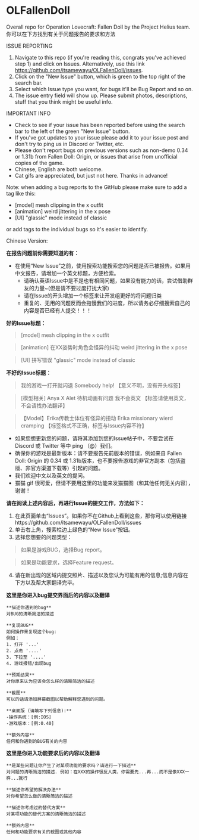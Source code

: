 # OLFallenDoll
Overall repo for Operation Lovecraft: Fallen Doll by the Project Helius team.
<br>你可以在下方找到有关于问题报告的要求和方法

ISSUE REPORTING

1. Navigate to this repo (if you're reading this, congrats you've achieved step 1) and click on Issues.
   Alternatively, use this link https://github.com/itsamewayu/OLFallenDoll/issues.
3. Click on the "New Issue" button, which is green to the top right of the search bar.
4. Select which Issue type you want, for bugs it'll be Bug Report and so on.
4. The issue entry field will show up. Please submit photos, descriptions, stuff that you think might be useful info.

IMPORTANT INFO
- Check to see if your issue has been reported before using the search bar to the left of the green "New Issue" button.
- If you've got updates to your issue please add it to your issue post and don't try to ping us in Discord or Twitter, etc.
- Please don't report bugs on previous versions such as non-demo 0.34 or 1.31b from Fallen Doll: Origin, or issues that arise from unofficial copies of the game.
- Chinese, English are both welcome.
- Cat gifs are appreciated, but just not here. Thanks in advance!

Note: when adding a bug reports to the GitHub please make sure to add a tag like this:

- [model] mesh clipping in the x outfit 
- [animation] weird jittering in the x pose 
- [UI] "glassic" mode instead of classic

or add tags to the individual bugs so it's easier to identify.


Chinese Version:

**在报告问题前你需要知道的有：**

- 在使用“New Issue”之前，使用搜索功能搜索您的问题是否已被报告。如果用中文报告，请增加一个英文标题，方便检索。
  - 请确认英语Issue中是不是也有相同问题，如果没有能力的话，尝试借助群友的力量~(但是请不要过度打扰大家)
  - 请在Issue的开头增加一个标签来让开发组更好的将问题归类
  - 重复的、无用的问题反而会拖慢我们的进度，所以请务必仔细搜索自己的内容是否已经有人提交！！！

**好的Issue标题：**

>[model] mesh clipping in the x outfit

>[animation] 在XX姿势时角色会怪异的抖动 weird jittering in the x pose

>[UI] 拼写错误 "glassic" mode instead of classic

**不好的Issue标题：**

>我的游戏一打开就闪退 Somebody help!
【意义不明，没有开头标签】

>[模型相关] Anya X Alet 待机动画有问题 我不会英文
【标签请使用英文，不会请找办法翻译】

>【Model】Erika传教士体位有怪异的扭动 Erika missionary wierd cramping
【标签格式不正确，标签与Issue内容不符】

- 如果您想更新您的问题，请将其添加到您的Issue帖子中，不要尝试在 Discord 或 Twitter 等中 ping （@）我们。
- 确保你的游戏是最新版本：请不要报告先前版本的错误，例如来自 Fallen Doll: Origin 的 0.34 或 1.31b版本，也不要报告游戏的非官方副本（包括盗版、非官方渠道下载等）引起的问题。
- 我们欢迎中文以及英文的提问。
- 猫猫 gif 很可爱，但请不要用这里的功能来发猫猫图（和其他任何无关内容），谢谢！

**请在阅读上述内容后，再进行Issue的提交工作，方法如下：**

1. 在此页面单击“Issues”。如果你不在Github上看到这些，那你可以使用链接https://github.com/itsamewayu/OLFallenDoll/issues
2. 单击右上角，搜索栏边上绿色的“New Issue”按钮。 
3. 选择您想要的问题类型：
>如果是游戏BUG，选择Bug report。

>如果是功能要求，选择Feature request。
4. 请在新出现的区域内提交照片、描述以及您认为可能有用的信息;信息内容在下方以及帮大家翻译完毕。


**这里是你进入bug提交界面后的内容以及翻译**
```
**描述你遇到的bug**
对BUG的清晰简洁的描述

**复现BUG**
如何操作来复现这个bug:
例如：
1. 打开 '...'
2. 点击 '....'
3. 下拉至 '....'
4. 游戏报错/出现bug

**预期结果**
对你原来认为应该会怎么样的清晰简洁的描述

**截图**
可以的话请添加屏幕截图以帮助解释您遇到的问题。

**桌面版 (请填写下列信息):**
-操作系统：[例:IOS]
-游戏版本：[例:0.40]

**额外内容**
任何和你遇到的BUG有关的内容
```

**这里是你进入功能要求后的内容以及翻译**
```
**是某些问题让你产生了对某项功能的要求吗？请进行一下描述**
对问题的清晰简洁的描述. 例如：在XXX的操作很反人类，你需要先...再...而不是像XXX一样...就行

**描述你希望的解决办法**
对你希望怎么做的清晰简洁的描述

**描述你考虑过的替代方案**
对某项功能的替代方案的清晰简洁的描述

**额外内容**
任何和功能要求有关的截图或其他内容
```
